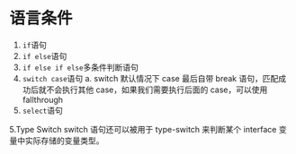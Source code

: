 # 语言条件

1. `if`语句
2. `if else`语句
3. `if else if else`多条件判断语句
3. `switch case`语句
  a. switch 默认情况下 case 最后自带 break 语句，匹配成功后就不会执行其他 case，如果我们需要执行后面的 case，可以使用 fallthrough 
4. `select`语句
   
5.Type Switch
  switch 语句还可以被用于 type-switch 来判断某个 interface 变量中实际存储的变量类型。
